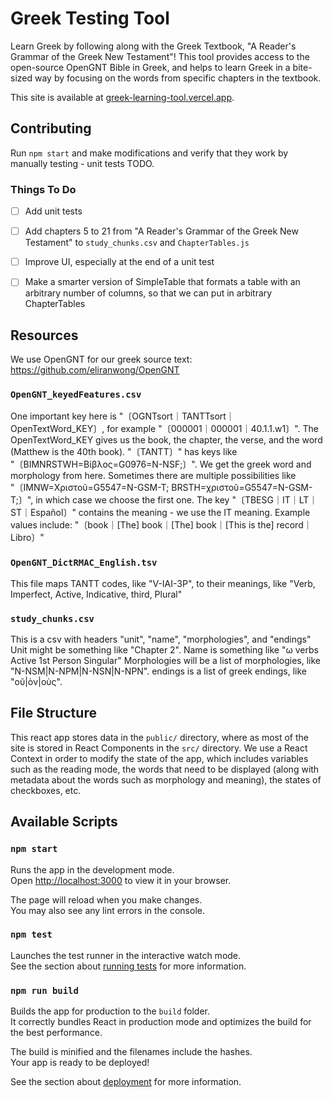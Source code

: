 # Greek Testing Tool

Learn Greek by following along with the Greek Textbook, 
"A Reader's Grammar of the Greek New Testament"! This tool 
provides access to the open-source OpenGNT Bible in Greek, 
and helps to learn Greek in a bite-sized way by focusing on the 
words from specific chapters in the textbook.

This site is available at [greek-learning-tool.vercel.app](https://greek-learning-tool.vercel.app).

## Contributing
Run `npm start` and make modifications and verify that they work by manually testing - unit tests TODO.

### Things To Do

- [ ] Add unit tests
- [ ] Add chapters 5 to 21 from "A Reader's Grammar of the Greek New Testament" to `study_chunks.csv` and 
`ChapterTables.js`
- [ ] Improve UI, especially at the end of a unit test
- [ ] Make a smarter version of SimpleTable that formats a table with an arbitrary number of columns, so that
we can put in arbitrary ChapterTables


## Resources
We use OpenGNT for our greek source text: https://github.com/eliranwong/OpenGNT

### `OpenGNT_keyedFeatures.csv`
Οne important key here is "〔OGNTsort｜TANTTsort｜OpenTextWord_KEY〕, for example "〔000001｜000001｜40.1.1.w1〕". 
The OpenTextWord_KEY gives us the book, the chapter, the verse, and the word (Matthew is the 40th book). 
"〔TANTT〕" has keys like "〔BIMNRSTWH=Βίβλος=G0976=N-NSF;〕". 
We get the greek word and morphology from here.
Sometimes there are multiple possibilities like
"〔IMNW=Χριστοῦ=G5547=N-GSM-T; BRSTH=χριστοῦ=G5547=N-GSM-T;〕", 
in which case we choose the first one.
The key  "〔TBESG｜IT｜LT｜ST｜Español〕" contains the meaning - we use the IT meaning. 
Example values include: "〔book｜[The] book｜[The] book｜[This is the] record｜Libro〕"

### `OpenGNT_DictRMAC_English.tsv`
This file maps TANTT codes, like "V-IAI-3P", to their meanings, 
like "Verb, Imperfect, Active, Indicative, third, Plural"

### `study_chunks.csv`
This is a csv with headers "unit", "name", "morphologies", and "endings"
Unit might be something like "Chapter 2". 
Name is something like "ω verbs Active 1st Person Singular"
Morphologies will be a list of morphologies, like "N-NSM|N-NPM|N-NSN|N-NPN".
endings is a list of greek endings, like "οῦ|ὸν|οὺς".

## File Structure
This react app stores data in the `public/` directory, where as most of the site is stored in React Components in the `src/` directory.
We use a React Context in order to modify the state of the app, which includes variables such as the reading mode, the words that need to be displayed (along with metadata about the words such as morphology and meaning), the states of checkboxes, etc.

## Available Scripts

### `npm start`

Runs the app in the development mode.\
Open [http://localhost:3000](http://localhost:3000) to view it in your browser.

The page will reload when you make changes.\
You may also see any lint errors in the console.

### `npm test`

Launches the test runner in the interactive watch mode.\
See the section about [running tests](https://facebook.github.io/create-react-app/docs/running-tests) for more information.

### `npm run build`

Builds the app for production to the `build` folder.\
It correctly bundles React in production mode and optimizes the build for the best performance.

The build is minified and the filenames include the hashes.\
Your app is ready to be deployed!

See the section about [deployment](https://facebook.github.io/create-react-app/docs/deployment) for more information.

